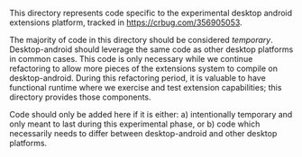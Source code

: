 This directory represents code specific to the experimental desktop android
extensions platform, tracked in https://crbug.com/356905053.

The majority of code in this directory should be considered *temporary*.
Desktop-android should leverage the same code as other desktop platforms in
common cases. This code is only necessary while we continue refactoring to
allow more pieces of the extensions system to compile on desktop-android.
During this refactoring period, it is valuable to have functional runtime where
we exercise and test extension capabilities; this directory provides those
components.

Code should only be added here if it is either:
a) intentionally temporary and only meant to last during this experimental
   phase, or
b) code which necessarily needs to differ between desktop-android and other
   desktop platforms.
